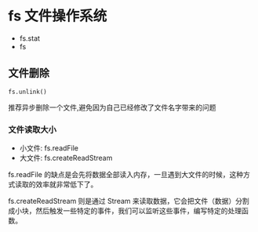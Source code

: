 # fs 文件操作系统

+ fs.stat
+ fs


## 文件删除

```
fs.unlink()
```

推荐异步删除一个文件,避免因为自己已经修改了文件名字带来的问题

### 文件读取大小

+ 小文件: fs.readFile
+ 大文件: fs.createReadStream

fs.readFile 的缺点是会先将数据全部读入内存，一旦遇到大文件的时候，这种方式读取的效率就非常低下了。

fs.createReadStream 则是通过 Stream 来读取数据，它会把文件（数据）分割成小块，然后触发一些特定的事件，我们可以监听这些事件，编写特定的处理函数。

